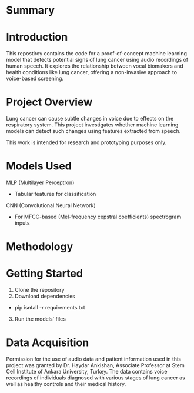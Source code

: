 # Summary 

# Introduction 
This repostiroy contains the code for a proof-of-concept machine learning model that detects potential signs of lung cancer using audio recordings of human speech. It explores the relationship between vocal biomakers and health conditions like lung cancer, offering a non-invasive approach to voice-based screening. 

# Project Overview 
Lung cancer can cause subtle changes in voice due to effects on the respiratory system. This project investigates whether machine learning models can detect such changes using features extracted from speech. 

This work is intended for research and prototyping purposes only. 

# Models Used 
MLP (Multilayer Perceptron)
- Tabular features for classification

CNN (Convolutional Neural Network) 
- For MFCC-based (Mel-frequency cepstral coefficients) spectrogram inputs

# Methodology 

# Getting Started 
1. Clone the repository
2. Download dependencies
- pip isntall -r requirements.txt

3. Run the models' files 

# Data Acquisition
Permission for the use of audio data and patient information used in this project was granted by Dr. Haydar Ankishan, Associate Professor at Stem Cell Institute of Ankara University, Turkey. The data contains voice recordings of individuals diagnosed with various stages of lung cancer as well as healthy controls and their medical history.